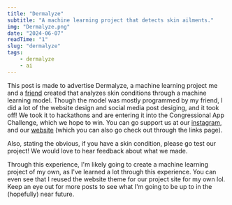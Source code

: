 ```yaml
---
title: "Dermalyze"
subtitle: "A machine learning project that detects skin ailments."
img: "Dermalyze.png"
date: "2024-06-07"
readTime: "1"
slug: "dermalyze"
tags:
    - dermalyze
    - ai
---
```



This post is made to advertise Dermalyze, a machine learning project me and a [friend](https://cyberneel.com) created that analyzes skin conditions through a machine learning model. Though the model was mostly programmed by my friend, I did a lot of the website design and social media post desiging, and it took off! We took it to hackathons and are entering it into the Congressional App Challenge, which we hope to win. You can go support us at our [instagram](https://www.instagram.com/dermalyze/), and our [website](https://dermalyze.tech/) (which you can also go check out through the links page).

Also, stating the obvious, if you have a skin condition, please go test our project! We would love to hear feedback about what we made.

Through this experience, I'm likely going to create a machine learning project of my own, as I've learned a lot through this experience. You can even see that I reused the website theme for our project site for my own lol. Keep an eye out for more posts to see what I'm going to be up to in the (hopefully) near future.